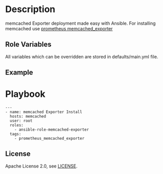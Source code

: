 
# Description

memcached Exporter deployment made easy with Ansible.
For installing memcached use [prometheus memcached_exporter](https://github.com/prometheus/memcached_exporter)

## Role Variables
All variables which can be overridden are stored in defaults/main.yml file.


## Example
# Playbook
```
---
- name: memcached Exporter Install
  hosts: memcached
  user: root
  roles:
    - ansible-role-memcached-exporter
  tags:
    - prometheus_memcached_exporter
```

## License

Apache License 2.0, see [LICENSE](https://github.com/vahide/ansible-role-memcached_exporter/blob/main/LICENSE).
